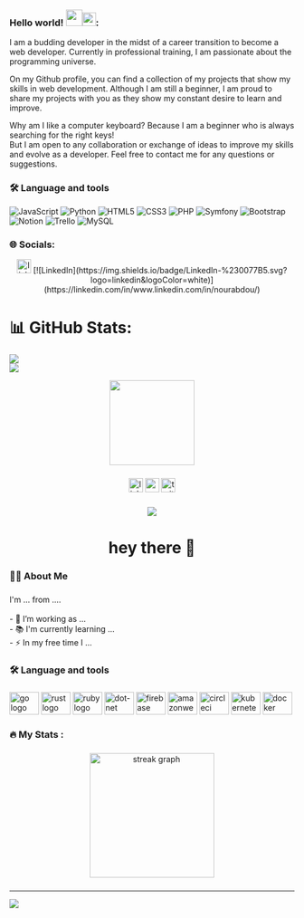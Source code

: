  ### Hello world!&nbsp;<img src="https://github.com/TheDudeThatCode/TheDudeThatCode/blob/master/Assets/Hi.gif" width="29px"><img src="https://github.com/TheDudeThatCode/TheDudeThatCode/blob/master/Assets/Earth.gif" width="24px">: 
 
I am a budding developer in the midst of a career transition to become a web developer. Currently in professional training, I am passionate about the programming universe.<br>

On my Github profile, you can find a collection of my projects that show my skills in web development. Although I am still a beginner, I am proud to share my projects with you as they show my constant desire to learn and improve.<br>

Why am I like a computer keyboard? Because I am a beginner who is always searching for the right keys! <br>
But I am open to any collaboration or exchange of ideas to improve my skills and evolve as a developer. Feel free to contact me for any questions or suggestions.

### <h3 align="left">🛠 Language and tools</h3>
![JavaScript](https://img.shields.io/badge/javascript-%23323330.svg?style=for-the-badge&logo=javascript&logoColor=%23F7DF1E) ![Python](https://img.shields.io/badge/python-3670A0?style=for-the-badge&logo=python&logoColor=ffdd54) ![HTML5](https://img.shields.io/badge/html5-%23E34F26.svg?style=for-the-badge&logo=html5&logoColor=white) ![CSS3](https://img.shields.io/badge/css3-%231572B6.svg?style=for-the-badge&logo=css3&logoColor=white) ![PHP](https://img.shields.io/badge/php-%23777BB4.svg?style=for-the-badge&logo=php&logoColor=white) ![Symfony](https://img.shields.io/badge/symfony-%23000000.svg?style=for-the-badge&logo=symfony&logoColor=white) ![Bootstrap](https://img.shields.io/badge/bootstrap-%23563D7C.svg?style=for-the-badge&logo=bootstrap&logoColor=white)  ![Notion](https://img.shields.io/badge/Notion-%23000000.svg?style=for-the-badge&logo=notion&logoColor=white) ![Trello](https://img.shields.io/badge/Trello-%23026AA7.svg?style=for-the-badge&logo=Trello&logoColor=white) ![MySQL](https://img.shields.io/badge/mysql-%2300f.svg?style=for-the-badge&logo=mysql&logoColor=white)


### 🌐 Socials:

<div align="center">
  <img src="https://img.shields.io/static/v1?message=LinkedIn&logo=linkedin&label=&color=0077B5&logoColor=white&labelColor=&style=for-the-badge" height="25" alt="linkedin logo"  />
 [![LinkedIn](https://img.shields.io/badge/LinkedIn-%230077B5.svg?logo=linkedin&logoColor=white)](https://linkedin.com/in/www.linkedin.com/in/nourabdou/) 
</div>


# 📊 GitHub Stats:

![](https://github-readme-streak-stats.herokuapp.com/?user=Lunamorgendorffer&theme=default&hide_border=false)<br/>
![](https://github-readme-stats.vercel.app/api/top-langs/?username=Lunamorgendorffer&theme=default&hide_border=false&include_all_commits=false&count_private=false&layout=compact)

<div align="center">
  <img height="150" src="https://camo.githubusercontent.com/62da68eb62b1e5f175f7d1f0191dd89a653d7908feb22d37d4a0ab07365d6791/68747470733a2f2f6d656469612e67697068792e636f6d2f6d656469612f4d3967624264396e6244724f5475314d71782f67697068792e676966"  />
</div>

###

<div align="center">
  <img src="https://img.shields.io/static/v1?message=LinkedIn&logo=linkedin&label=&color=0077B5&logoColor=white&labelColor=&style=for-the-badge" height="25" alt="linkedin logo"  />
  <img src="https://img.shields.io/static/v1?message=Youtube&logo=youtube&label=&color=FF0000&logoColor=white&labelColor=&style=for-the-badge" height="25" alt="youtube logo"  />
  <img src="https://img.shields.io/static/v1?message=Twitter&logo=twitter&label=&color=1DA1F2&logoColor=white&labelColor=&style=for-the-badge" height="25" alt="twitter logo"  />
</div>

###

<div align="center">
  <img src="https://visitor-badge.laobi.icu/badge?page_id=maurodesouza.maurodesouza&"  />
</div>

###

<h1 align="center">hey there 👋</h1>

###

<h3 align="left">👩‍💻  About Me</h3>

###

<p align="left">I'm ... from ....<br><br>- 🔭 I’m working as ...<br>- 📚 I'm currently learning ...<br>- ⚡ In my free time I ...</p>

###

<h3 align="left">🛠 Language and tools</h3>

###

<div align="left">
  <img src="https://cdn.jsdelivr.net/gh/devicons/devicon/icons/go/go-original-wordmark.svg" height="40" width="52" alt="go logo"  />
  <img src="https://cdn.jsdelivr.net/gh/devicons/devicon/icons/rust/rust-plain.svg" height="40" width="52" alt="rust logo"  />
  <img src="https://cdn.jsdelivr.net/gh/devicons/devicon/icons/ruby/ruby-plain-wordmark.svg" height="40" width="52" alt="ruby logo"  />
  <img src="https://cdn.jsdelivr.net/gh/devicons/devicon/icons/dot-net/dot-net-plain-wordmark.svg" height="40" width="52" alt="dot-net logo"  />
  <img src="https://cdn.jsdelivr.net/gh/devicons/devicon/icons/firebase/firebase-plain-wordmark.svg" height="40" width="52" alt="firebase logo"  />
  <img src="https://cdn.jsdelivr.net/gh/devicons/devicon/icons/amazonwebservices/amazonwebservices-original.svg" height="40" width="52" alt="amazonwebservices logo"  />
  <img src="https://cdn.jsdelivr.net/gh/devicons/devicon/icons/circleci/circleci-plain.svg" height="40" width="52" alt="circleci logo"  />
  <img src="https://cdn.jsdelivr.net/gh/devicons/devicon/icons/kubernetes/kubernetes-plain.svg" height="40" width="52" alt="kubernetes logo"  />
  <img src="https://cdn.jsdelivr.net/gh/devicons/devicon/icons/docker/docker-plain-wordmark.svg" height="40" width="52" alt="docker logo"  />
</div>

###

<h3 align="left">🔥   My Stats :</h3>

###

<div align="center">
  <img src="https://streak-stats.demolab.com?user=maurodesouza&locale=en&mode=daily&theme=dark&hide_border=false&border_radius=5&order=3" height="220" alt="streak graph"  />
</div>

###

---
[![](https://visitcount.itsvg.in/api?id=Lunamorgendorffer&icon=0&color=0)](https://visitcount.itsvg.in)

<!-- Proudly created with GPRM ( https://gprm.itsvg.in ) -->
